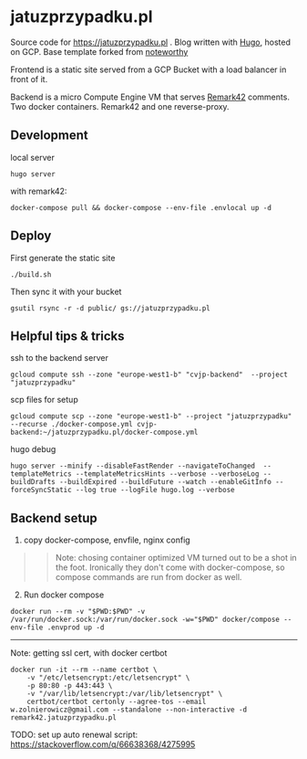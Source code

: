 # jatuzprzypadku.pl
Source code for https://jatuzprzypadku.pl . Blog written with [Hugo](https://gohugo.io/), hosted on GCP. Base template forked from [noteworthy](https://github.com/kimcc/hugo-theme-noteworthy)

Frontend is a static site served from a GCP Bucket with a load balancer in front of it.

Backend is a micro Compute Engine VM that serves [Remark42](https://remark42.com/) comments. Two docker containers. Remark42 and one reverse-proxy.

## Development
local server
```
hugo server
```
with remark42:
```
docker-compose pull && docker-compose --env-file .envlocal up -d
```
## Deploy
First generate the static site
```
./build.sh
```
Then sync it with your bucket
```
gsutil rsync -r -d public/ gs://jatuzprzypadku.pl
```

## Helpful tips & tricks
ssh to the backend server
```
gcloud compute ssh --zone "europe-west1-b" "cvjp-backend"  --project "jatuzprzypadku"
```
scp files for setup
```
gcloud compute scp --zone "europe-west1-b" --project "jatuzprzypadku" --recurse ./docker-compose.yml cvjp-backend:~/jatuzprzypadku.pl/docker-compose.yml
```
hugo debug
```
hugo server --minify --disableFastRender --navigateToChanged  --templateMetrics --templateMetricsHints --verbose --verboseLog --buildDrafts --buildExpired --buildFuture --watch --enableGitInfo --forceSyncStatic --log true --logFile hugo.log --verbose
```

## Backend setup

1. copy docker-compose, envfile, nginx config 

>> Note: chosing container optimized VM turned out to be a shot in the foot. Ironically they don't come with docker-compose, so compose commands are run from docker as well.
2. Run docker compose
```
docker run --rm -v "$PWD:$PWD" -v /var/run/docker.sock:/var/run/docker.sock -w="$PWD" docker/compose --env-file .envprod up -d
```
----------
Note: getting ssl cert, with docker certbot
```
docker run -it --rm --name certbot \
    -v "/etc/letsencrypt:/etc/letsencrypt" \
    -p 80:80 -p 443:443 \
    -v "/var/lib/letsencrypt:/var/lib/letsencrypt" \
    certbot/certbot certonly --agree-tos --email w.zolnierowicz@gmail.com --standalone --non-interactive -d remark42.jatuzprzypadku.pl 
```
TODO: set up auto renewal script: https://stackoverflow.com/q/66638368/4275995



